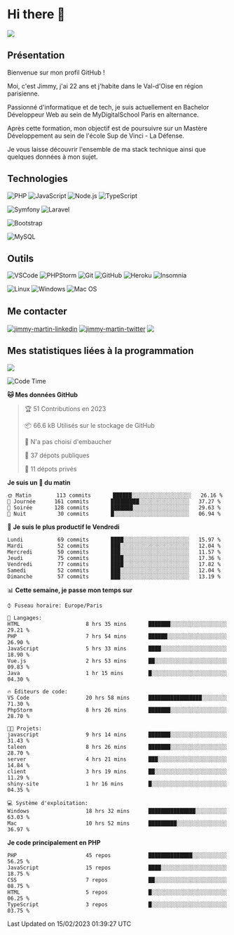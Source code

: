 # Hi there 👋

![](https://komarev.com/ghpvc/?username=jimmy-martin&color=1a1b27)

<!--
**jimmy-martin/jimmy-martin** is a ✨ _special_ ✨ repository because its `README.md` (this file) appears on your GitHub profile.

Here are some ideas to get you started:

- 🔭 I’m currently working on ...
- 🌱 I’m currently learning ...
- 👯 I’m looking to collaborate on ...
- 🤔 I’m looking for help with ...
- 💬 Ask me about ...
- 📫 How to reach me: ...
- 😄 Pronouns: ...
- ⚡ Fun fact: ...
-->

## Présentation

Bienvenue sur mon profil GitHub !

Moi, c'est Jimmy, j'ai 22 ans et j'habite dans le Val-d'Oise en région parisienne.

Passionné d'informatique et de tech, je suis actuellement en Bachelor Développeur Web au sein de MyDigitalSchool Paris en alternance.

Après cette formation, mon objectif est de poursuivre sur un Mastère Développement au sein de l'école Sup de Vinci - La Défense.

Je vous laisse découvrir l'ensemble de ma stack technique ainsi que quelques données à mon sujet.

## Technologies

<div>

![PHP](https://img.shields.io/badge/PHP-777BB4?style=for-the-badge&logo=php&logoColor=white) ![JavaScript](https://img.shields.io/badge/JavaScript-F7DF1E?style=for-the-badge&logo=javascript&logoColor=black) ![Node.js](https://img.shields.io/badge/Node.js-43853D?style=for-the-badge&logo=node.js&logoColor=white) ![TypeScript](https://img.shields.io/badge/TypeScript-007ACC?style=for-the-badge&logo=typescript&logoColor=white)

</div>
<div>

![Symfony](https://img.shields.io/badge/Symfony-092E20?style=for-the-badge&logo=symfony&logoColor=white) ![Laravel](https://img.shields.io/badge/Laravel-FF2D20?style=for-the-badge&logo=laravel&logoColor=white)

</div>
<div>

![Bootstrap](https://img.shields.io/badge/Bootstrap-563D7C?style=for-the-badge&logo=bootstrap&logoColor=white)

</div>
<div>

![MySQL](https://img.shields.io/badge/MySQL-4479A1?style=for-the-badge&logo=mysql&logoColor=white)

</div>

## Outils

![VSCode](https://img.shields.io/badge/VSCode-007ACC?style=for-the-badge&logo=visual-studio-code&logoColor=white)
![PHPStorm](http://img.shields.io/badge/-PHPStorm-181717?style=for-the-badge&logo=phpstorm&logoColor=white)
![Git](https://img.shields.io/badge/Git-E44C30?style=for-the-badge&logo=git&logoColor=white)
![GitHub](https://img.shields.io/badge/GitHub-100000?style=for-the-badge&logo=github&logoColor=white)
![Heroku](https://img.shields.io/badge/Heroku-6762a6?style=for-the-badge&logo=heroku&logoColor=white)
![Insomnia](https://img.shields.io/badge/Insomnia-5600cd?style=for-the-badge&logo=insomnia&logoColor=white)

![Linux](https://img.shields.io/badge/Linux-FCC624?style=for-the-badge&logo=linux&logoColor=white)
![Windows](https://img.shields.io/badge/Windows-0078D6?style=for-the-badge&logo=windows&logoColor=white)
![Mac OS](https://img.shields.io/badge/mac%20os-000000?style=for-the-badge&logo=apple&logoColor=white)

## Me contacter

<p>
<a href="https://www.linkedin.com/in/jimmy-martin-dev/" target="blank"><img align="center" src="https://img.shields.io/badge/-LinkedIn-0077B5?style=for-the-badge&logo=Linkedin&logoColor=white&link=https://www.linkedin.com/in/jimmy-martin-dev/" alt="jimmy-martin-linkedin"/></a>
<a href="https://twitter.com/jimmydev_" target="blank"><img align="center" src="https://img.shields.io/badge/-Twitter-1DA1F2?style=for-the-badge&logo=Twitter&logoColor=white&link=https://twitter.com/jimmydev_" alt="jimmy-martin-twitter"/></a>
 <a href="mailto:jimmy.martin952@gmail.com" target="blank"><img align="center" src="https://img.shields.io/badge/gmail-D14836?style=for-the-badge&logo=gmail&logoColor=white" /></a>
</p>

## Mes statistiques liées à la programmation

<a href="https://github-readme-stats.vercel.app/api/top-langs/?username=jimmy-martin&layout=compact">
  <img align="center" src="https://github-readme-stats.vercel.app/api/top-langs/?username=jimmy-martin&layout=compact"/>
</a>



<!--START_SECTION:waka-->
![Code Time](http://img.shields.io/badge/Code%20Time-1%2C509%20hrs-blue)

**🐱 Mes données GitHub** 

> 🏆 51 Contributions en 2023
 > 
> 📦 66.6 kB Utilisés sur le stockage de GitHub 
 > 
> 🚫 N'a pas choisi d'embaucher
 > 
> 📜 37 dépots publiques 
 > 
> 🔑 11 dépots privés  
 > 
**Je suis un 🐤 du matin** 

```text
🌞 Matin        113 commits       ██████░░░░░░░░░░░░░░░░░░░   26.16 % 
🌆 Journée      161 commits       █████████░░░░░░░░░░░░░░░░   37.27 % 
🌃 Soirée       128 commits       ███████░░░░░░░░░░░░░░░░░░   29.63 % 
🌙 Nuit          30 commits       █░░░░░░░░░░░░░░░░░░░░░░░░   06.94 % 

```
📅 **Je suis le plus productif le Vendredi** 

```text
Lundi           69 commits       ████░░░░░░░░░░░░░░░░░░░░░   15.97 % 
Mardi           52 commits       ███░░░░░░░░░░░░░░░░░░░░░░   12.04 % 
Mercredi        50 commits       ███░░░░░░░░░░░░░░░░░░░░░░   11.57 % 
Jeudi           75 commits       ████░░░░░░░░░░░░░░░░░░░░░   17.36 % 
Vendredi        77 commits       ████░░░░░░░░░░░░░░░░░░░░░   17.82 % 
Samedi          52 commits       ███░░░░░░░░░░░░░░░░░░░░░░   12.04 % 
Dimanche        57 commits       ███░░░░░░░░░░░░░░░░░░░░░░   13.19 % 

```


📊 **Cette semaine, je passe mon temps sur** 

```text
⌚︎ Fuseau horaire: Europe/Paris

💬 Langages: 
HTML                     8 hrs 35 mins       ███████░░░░░░░░░░░░░░░░░░   29.21 % 
PHP                      7 hrs 54 mins       ██████░░░░░░░░░░░░░░░░░░░   26.90 % 
JavaScript               5 hrs 33 mins       ████░░░░░░░░░░░░░░░░░░░░░   18.90 % 
Vue.js                   2 hrs 53 mins       ██░░░░░░░░░░░░░░░░░░░░░░░   09.83 % 
Java                     1 hr 15 mins        █░░░░░░░░░░░░░░░░░░░░░░░░   04.30 % 

🔥 Éditeurs de code: 
VS Code                  20 hrs 58 mins      █████████████████░░░░░░░░   71.30 % 
PhpStorm                 8 hrs 26 mins       ███████░░░░░░░░░░░░░░░░░░   28.70 % 

🐱‍💻 Projets: 
javascript               9 hrs 14 mins       ███████░░░░░░░░░░░░░░░░░░   31.43 % 
taleen                   8 hrs 26 mins       ███████░░░░░░░░░░░░░░░░░░   28.70 % 
server                   4 hrs 21 mins       ███░░░░░░░░░░░░░░░░░░░░░░   14.84 % 
client                   3 hrs 19 mins       ██░░░░░░░░░░░░░░░░░░░░░░░   11.29 % 
shiny-site               1 hr 16 mins        █░░░░░░░░░░░░░░░░░░░░░░░░   04.35 % 

💻 Système d'exploitation: 
Windows                  18 hrs 32 mins      ███████████████░░░░░░░░░░   63.03 % 
Mac                      10 hrs 52 mins      █████████░░░░░░░░░░░░░░░░   36.97 % 

```

**Je code principalement en PHP** 

```text
PHP                      45 repos            ██████████████░░░░░░░░░░░   56.25 % 
JavaScript               15 repos            ████░░░░░░░░░░░░░░░░░░░░░   18.75 % 
CSS                      7 repos             ██░░░░░░░░░░░░░░░░░░░░░░░   08.75 % 
HTML                     5 repos             █░░░░░░░░░░░░░░░░░░░░░░░░   06.25 % 
TypeScript               3 repos             █░░░░░░░░░░░░░░░░░░░░░░░░   03.75 % 

```



 Last Updated on 15/02/2023 01:39:27 UTC
<!--END_SECTION:waka-->


